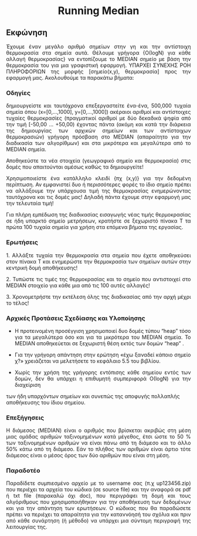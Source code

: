 # <div align="center">Running Median</div>

## Εκφώνηση

<p align="justify">Έχουμε έναν μεγάλο αριθμό σημείων στην γη και την αντίστοιχη θερμοκρασία στα σημεία αυτά.
Θέλουμε γρήγορα {Ο(logN) για κάθε αλλαγή θερμοκρασίας} να εντοπίζουμε το MEDIAN σημείο με βάση την θερμοκρασία του για μια γραφιστική εφαρμογή.
ΥΠΑΡΧΕΙ ΣΥΝΕΧΗΣ ΡΟΗ ΠΛΗΡΟΦΟΡΙΩΝ της μορφής [σημείο(x,y), θερμοκρασία] προς την εφαρμογή μας. Ακολουθούμε τα παρακάτω βήματα: </p>

### Οδηγίες
<p align="justify"> δημιουργείστε και ταυτόχρονα επεξεργαστείτε ένα-ένα, 500,000 τυχαία σημεία όπου (x=[0,…,1000], y=[0,…,1000])
ακέραιοι αριθμοί και αντίστοιχες τυχαίες θερμοκρασίες (πραγματικοί αριθμοί με δύο δεκαδικά ψηφία από την τιμή [-50,00 … +50,00)
έχοντας πάντα (ακόμη και κατά την διάρκεια της δημιουργίας των αρχικών σημείων και των αντίστοιχων θερμοκρασιών) γρήγορη πρόσβαση στο MEDIAN
(απαραίτητο για την διαδικασία των αλγορίθμων) και στα μικρότερα και μεγαλύτερα από το MEDIAN σημεία. </p>

<p align="justify">Αποθηκεύστε τα νέα στοιχεία (γεωγραφικό σημείο και θερμοκρασία) στις δομές που απαιτούνται αμέσως καθώς τα δημιουργείτε!</p>

<p align="justify">Χρησιμοποιείστε ένα κατάλληλο κλειδί {πχ (x,y)} για την δεδομένη περίπτωση. Αν εμφανιστεί δυο ή περισσότερες φορές το ίδιο σημείο πρέπει να αλλάξουμε
την υπάρχουσα τιμή της θερμοκρασίας ενημερώνοντας ταυτόχρονα και τις δομές μας! Δηλαδή πάντα έχουμε στην εφαρμογή μας την τελευταία τιμή!</p>

<p align="justify">Για πλήρη εμπέδωση της διαδικασίας εισαγωγής νέας τιμής θερμοκρασίας σε ήδη υπαρκτό σημείο μετρήσεων, κρατήστε σε ξεχωριστό πίνακα Τ τα πρώτα 100 
τυχαία σημεία για χρήση στα επόμενα βήματα της εργασίας.</p>

### Ερωτήσεις
<p align="justify">1. Αλλάξτε τυχαία την θερμοκρασία στα σημεία που έχετε αποθηκεύσει στον πίνακα Τ και ενημερώστε την θερμοκρασία των σημείων αυτών 
στην κεντρική δομή αποθήκευσης!</p> 
<p align="justify">2. Τυπώστε τις τιμές της θερμοκρασίας και το σημείο που αντιστοιχεί στο MEDIAN στοιχείο για κάθε μια από τις 100 αυτές αλλαγές!</p>
<p align="justify">3. Χρονομετρήστε την εκτέλεση όλης της διαδικασίας από την αρχή μέχρι το τέλος!</p>

### Αρχικές Προτάσεις Σχεδίασης και Υλοποίησης

* <p align="justify">Η προτεινομένη προσέγγιση χρησιμοποιεί δυο δομές τύπου “heap” τόσο για τα μεγαλύτερα όσο και για τα μικρότερα του MEDIAN σημεία. Το MEDIAN αποθηκεύεται σε ξεχωριστή θέση εκτός των δομών “heap” .</p>

* <p align="justify">Για την γρήγορη απάντηση στην ερώτηση «έχω ξαναδεί κάποιο σημείο χ?» χρειάζεται να μελετήσετε το κεφάλαιο 5.5 του βιβλίου.</p>

* <p align="justify">Χωρίς την χρήση της γρήγορης εντόπισης κάθε σημείου εντός των δομών, δεν θα υπάρχει η επιθυμητή συμπεριφορά Ο(logN) για την διαχείριση 
των ήδη υπαρχόντων σημείων και συνεπώς της αποφυγής πολλαπλής αποθήκευσης του ίδιου σημείου.</p>

### Επεξήγησεις

<p align="justify">Η διάμεσος (MEDIAN) είναι ο αριθμός που βρίσκεται ακριβώς στη μέση μιας ομάδας αριθμών ταξινομημένων κατά μέγεθος, έτσι ώστε το 50 % των ταξινομημένων
αριθμών να είναι πάνω από τη διάμεσο και το άλλο 50% κάτω από τη διάμεσο. Εάν το πλήθος των αριθμών είναι άρτιο τότε διάμεσος είναι ο μέσος όρος των
δύο αριθμών που είναι στη μέση.</p>


### Παραδοτέο
<p align="justify">Παραδίδετε συμπιεσμένο αρχείο με το username σας (π.χ up123456.zip) που περιέχει τα αρχεία του κώδικα (σε source file) και την αναφορά σε
pdf ή txt file (παρακαλώ όχι doc), που περιγράφει τη δομή και τους αλγόριθμους που χρησιμοποιήθηκαν για την αποθήκευση των δεδομένων
και για την απάντηση των ερωτήσεων. Ο κώδικας που θα παραδώσετε πρέπει να περιέχει τα απαραίτητα για την καταννόησή του σχόλια και πριν από 
κάθε συνάρτηση (ή μέθοδο) να υπάρχει μια σύντομη περιγραφή της λειτουργίας της.</p>

